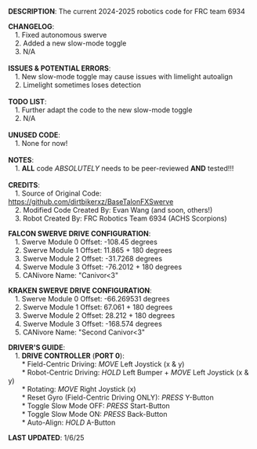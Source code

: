 **DESCRIPTION**: The current 2024-2025 robotics code for FRC team 6934  <br>   

**CHANGELOG**:  <br> 
&ensp;&ensp;1. Fixed autonomous swerve  <br> 
&ensp;&ensp;2. Added a new slow-mode toggle  <br> 
&ensp;&ensp;3. N/A  <br>   
**ISSUES & POTENTIAL ERRORS**:  <br> 
&ensp;&ensp;1. New slow-mode toggle may cause issues with limelight autoalign  <br> 
&ensp;&ensp;2. Limelight sometimes loses detection  <br>   
**TODO LIST**:  <br> 
&ensp;&ensp;1. Further adapt the code to the new slow-mode toggle  <br> 
&ensp;&ensp;2. N/A  <br>   
**UNUSED CODE**:  <br> 
&ensp;&ensp;1. None for now!  <br>   
**NOTES**:  <br> 
&ensp;&ensp;1. **ALL** code *ABSOLUTELY* needs to be peer-reviewed **AND** tested!!!  <br>   
**CREDITS**:  <br> 
&ensp;&ensp;1. Source of Original Code: https://github.com/dirtbikerxz/BaseTalonFXSwerve  <br> 
&ensp;&ensp;2. Modified Code Created By: Evan Wang (and soon, others!)  <br> 
&ensp;&ensp;3. Robot Created By: FRC Robotics Team 6934 (ACHS Scorpions)  <br>  

**FALCON SWERVE DRIVE CONFIGURATION**:  <br> 
&ensp;&ensp;1. Swerve Module 0 Offset: -108.45 degrees  <br> 
&ensp;&ensp;2. Swerve Module 1 Offset: 11.865 + 180 degrees  <br> 
&ensp;&ensp;3. Swerve Module 2 Offset: -31.7268 degrees  <br> 
&ensp;&ensp;4. Swerve Module 3 Offset: -76.2012 + 180 degrees  <br> 
&ensp;&ensp;5. CANivore Name: "Canivor<3"  <br>  

**KRAKEN SWERVE DRIVE CONFIGURATION**:  <br> 
&ensp;&ensp;1. Swerve Module 0 Offset: -66.269531 degrees  <br> 
&ensp;&ensp;2. Swerve Module 1 Offset: 67.061 + 180 degrees  <br> 
&ensp;&ensp;3. Swerve Module 2 Offset: 28.212 + 180 degrees  <br> 
&ensp;&ensp;4. Swerve Module 3 Offset: -168.574 degrees  <br> 
&ensp;&ensp;5. CANivore Name: "Second Canivor<3"  <br>  

**DRIVER'S GUIDE**:  <br> 
&ensp;&ensp;1. **DRIVE CONTROLLER** (**PORT 0**):  <br> 
&ensp;&ensp;&ensp;&ensp;* Field-Centric Driving: *MOVE* Left Joystick (x & y)  <br> 
&ensp;&ensp;&ensp;&ensp;* Robot-Centric Driving: *HOLD* Left Bumper + *MOVE* Left Joystick (x & y)  <br> 
&ensp;&ensp;&ensp;&ensp;* Rotating: *MOVE* Right Joystick (x)  <br> 
&ensp;&ensp;&ensp;&ensp;* Reset Gyro (Field-Centric Driving ONLY): *PRESS* Y-Button  <br> 
&ensp;&ensp;&ensp;&ensp;* Toggle Slow Mode OFF: *PRESS* Start-Button  <br> 
&ensp;&ensp;&ensp;&ensp;* Toggle Slow Mode ON: *PRESS* Back-Button  <br> 
&ensp;&ensp;&ensp;&ensp;* Auto-Align: *HOLD* A-Button  <br>   

**LAST UPDATED**: 1/6/25